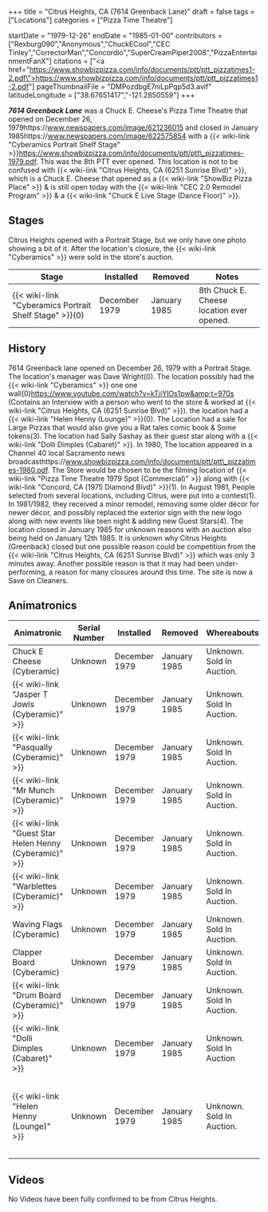 +++
title = "Citrus Heights, CA (7614 Greenback Lane)"
draft = false
tags = ["Locations"]
categories = ["Pizza Time Theatre"]


startDate = "1979-12-26"
endDate = "1985-01-00"
contributors = ["Rexburg090","Anonymous","ChuckECool","CEC Tinley","CorrectorMan","Concordio","SuperCreamPiper2008","PizzaEntertainmentFanX"]
citations = ["<a href=\"https://www.showbizpizza.com/info/documents/ptt/ptt_pizzatimes1-2.pdf\">https://www.showbizpizza.com/info/documents/ptt/ptt_pizzatimes1-2.pdf</a>"]
pageThumbnailFile = "DMPozdbgE7niLpPqp5d3.avif"
latitudeLongitude = ["38.67651417","-121.2850559"]
+++

***7614 Greenback Lane*** was a Chuck E. Cheese's Pizza Time Theatre that opened on December 26, 1979https://www.newspapers.com/image/621236015 and closed in January 1985https://www.newspapers.com/image/622575854 with a {{< wiki-link "Cyberamics Portrait Shelf Stage" >}}https://www.showbizpizza.com/info/documents/ptt/ptt\_pizzatimes-1979.pdf. This was the 8th PTT ever opened. This location is not to be confused with {{< wiki-link "Citrus Heights, CA (6251 Sunrise Blvd)" >}}, which is a Chuck E. Cheese that opened as a {{< wiki-link "ShowBiz Pizza Place" >}} &amp; is still open today with the {{< wiki-link "CEC 2.0 Remodel Program" >}} &amp; a {{< wiki-link "Chuck E Live Stage (Dance Floor)" >}}.

## Stages

Citrus Heights opened with a Portrait Stage, but we only have one photo showing a bit of it. After the location's closure, the {{< wiki-link "Cyberamics" >}} were sold in the store's auction.

| Stage                                                        | Installed     | Removed      | Notes                                     |
|--------------------------------------------------------------|---------------|--------------|-------------------------------------------|
| {{< wiki-link "Cyberamics Portrait Shelf Stage" >}}(0) | December 1979 | January 1985 | 8th Chuck E. Cheese location ever opened. |

## History

7614 Greenback lane opened on December 26, 1979 with a Portrait Stage. The location's manager was Dave Wright(0). The location possibly had the {{< wiki-link "Cyberamics" >}} one one wall(0)https://www.youtube.com/watch?v=kTjiYIOs1pw&amp;t=970s (Contains an Interview with a person who went to the store &amp; worked at {{< wiki-link "Citrus Heights, CA (6251 Sunrise Blvd)" >}}). the location had a {{< wiki-link "Helen Henny (Lounge)" >}}(0). The Location had a sale for Large Pizzas that would also give you a Rat tales comic book &amp; Some tokens(3). The location had Sally Sashay as their guest star along with a {{< wiki-link "Dolli Dimples (Cabaret)" >}}. In 1980, The location appeared in a Channel 40 local Sacramento news broadcasthttps://www.showbizpizza.com/info/documents/ptt/ptt\_pizzatimes-1980.pdf. The Store would be chosen to be the filming location of {{< wiki-link "Pizza Time Theatre 1979 Spot (Commercial)" >}} along with {{< wiki-link "Concord, CA (1975 Diamond Blvd)" >}}(1). In August 1981, People selected from several locations, including Citrus, were put into a contest(1). In 1981/1982, they received a minor remodel, removing some older décor for newer décor, and possibly replaced the exterior sign with the new logo along with new events like teen night &amp; adding new Guest Stars(4). The location closed in January 1985 for unknown reasons with an auction also being held on January 12th 1985. It is unknown why Citrus Heights (Greenback) closed but one possible reason could be competition from the {{< wiki-link "Citrus Heights, CA (6251 Sunrise Blvd)" >}} which was only 3 minutes away. Another possible reason is that it may had been under-performing, a reason for many closures around this time. The site is now a Save on Cleaners.

## Animatronics

| Animatronic                                                  | Serial Number | Installed     | Removed      | Whereabouts               | Notes                                                                        |
|--------------------------------------------------------------|---------------|---------------|--------------|---------------------------|------------------------------------------------------------------------------|
| Chuck E Cheese (Cyberamic)                                   | Unknown       | December 1979 | January 1985 | Unknown. Sold In Auction. |                                                                              |
| {{< wiki-link "Jasper T Jowls (Cyberamic)" >}}         | Unknown       | December 1979 | January 1985 | Unknown. Sold In Auction. |                                                                              |
| {{< wiki-link "Pasqually (Cyberamic)" >}}              | Unknown       | December 1979 | January 1985 | Unknown. Sold In Auction. |                                                                              |
| {{< wiki-link "Mr Munch (Cyberamic)" >}}               | Unknown       | December 1979 | January 1985 | Unknown. Sold In Auction. |                                                                              |
| {{< wiki-link "Guest Star Helen Henny (Cyberamic)" >}} | Unknown       | December 1979 | January 1985 | Unknown. Sold In Auction. | Originally had Sally Sashay Cosmetics.                                       |
| {{< wiki-link "Warblettes (Cyberamic)" >}}             | Unknown       | December 1979 | January 1985 | Unknown. Sold In Auction. |                                                                              |
| Waving Flags (Cyberamic)                                     | Unknown       | December 1979 | January 1985 | Unknown. Sold In Auction. |                                                                              |
| Clapper Board (Cyberamic)                                    | Unknown       | December 1979 | January 1985 | Unknown. Sold In Auction. |                                                                              |
| {{< wiki-link "Drum Board (Cyberamic)" >}}             | Unknown       | December 1979 | January 1985 | Unknown. Sold In Auction. |                                                                              |
| {{< wiki-link "Dolli Dimples (Cabaret)" >}}            | Unknown       | December 1979 | January 1985 | Unknown. Sold In Auction  |                                                                              |
| {{< wiki-link "Helen Henny (Lounge)" >}}               | Unknown       | December 1979 | January 1985 | Unknown. Sold In Auction. | {{< wiki-link "Huntington Beach, CA (15511 Edwards St)" >}} Confirmed. |

## Videos

No Videos have been fully confirmed to be from Citrus Heights.